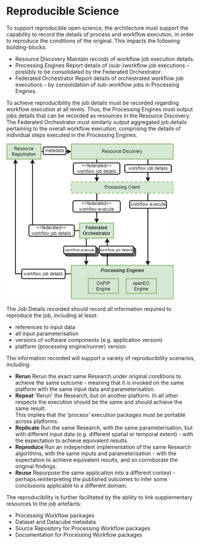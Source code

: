 # Reproducible Science

To support reproducible open science, the architecture must support the capability to record the details of process and workflow execution, in order to reproduce the conditions of the original. This impacts the following building-blocks:

*	Resource Discovery
  Maintain records of workflow job execution details.
*	Processing Engines
  Report details of (sub-)workflow job executions – possibly to be consolidated by the Federated Orchestrator.
*	Federated Orchestrator
  Report details of orchestrated workflow job executions – by consolidation of sub-workflow jobs in Processing Engines.

To achieve reproducibility the job details must be recorded regarding workflow execution at all levels. Thus, the Processing Engines must output jobs details that can be recorded as resources in the Resource Discovery. The Federated Orchestrator must similarly output aggregated job details pertaining to the overall workflow execution, comprising the details of individual steps executed in the Processing Engines.

![Reproducible Science](diagrams/reproducible-science.drawio.png)

The Job Details recorded should record all information required to reproduce the job, including at least:

*	references to input data
*	all input parameterisation
*	versions of software components (e.g. application version)
*	platform (processing engine/runner) version

The information recorded will support a variety of reproducibility scenarios, including:

*	**Rerun**
  Rerun the exact same Research under original conditions to achieve the same outcome - meaning that it is invoked on the same platform with the same input data and parameterisation.
*	**Repeat**
  'Rerun' the Research, but on another platform. In all other respects the execution should be the same and should achieve the same result.<br>
  This implies that the ’process’ execution packages must be portable across platforms.
*	**Replicate**
  Run the same Research, with the same parameterisation, but with different input data (e.g. different spatial or temporal extent) - with the expectation to achieve equivalent results.
*	**Reproduce**
  Run an independent implementation of the same Research algorithms, with the same inputs and parameterisation - with the expectation to achieve equivalent results, and so corroborate the original findings.
*	**Reuse**
  Repurpose the same application into a different context - perhaps reinterpreting the published outcomes to infer some conclusions applicable to a different domain.

The reproducibility is further facilitated by the ability to link supplementary resources to the job artefacts:

*	Processing Workflow packages
*	Dataset and Datacube metadata
*	Source Repository for Processing Workflow packages
*	Documentation for Processing Workflow packages
